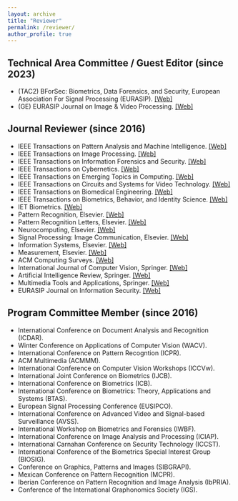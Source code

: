 ```yaml
---
layout: archive
title: "Reviewer"
permalink: /reviewer/
author_profile: true
---
```


Technical Area Committee / Guest Editor (since 2023)
-----

- (TAC2) BForSec: Biometrics, Data Forensics, and Security, European Association For Signal Processing (EURASIP). <a href="https://eurasip.org/technical-area-committees/">[Web]</a>
- (GE) EURASIP Journal on Image & Video Processing. <a href="https://jivp-eurasipjournals.springeropen.com/?gclid=Cj0KCQjwiZqhBhCJARIsACHHEH9sCAmJQ48Jw4YRhYAConbjb77ijt-z9v2gfy3G55_yGMs64LH2s68aAuTSEALw_wcB">[Web]</a>


Journal Reviewer (since 2016)
-----

- IEEE Transactions on Pattern Analysis and Machine Intelligence. <a href="https://ieeexplore.ieee.org/xpl/RecentIssue.jsp?punumber=34">[Web]</a>
- IEEE Transactions on Image Processing. <a href="https://ieeexplore.ieee.org/xpl/RecentIssue.jsp?punumber=83">[Web]</a>
- IEEE Transactions on Information Forensics and Security. <a href="https://ieeexplore.ieee.org/xpl/RecentIssue.jsp?punumber=10206">[Web]</a>
- IEEE Transactions on Cybernetics. <a href="https://ieeexplore.ieee.org/xpl/RecentIssue.jsp?punumber=6221036">[Web]</a>
- IEEE Transactions on Emerging Topics in Computing. <a href="https://ieeexplore.ieee.org/xpl/RecentIssue.jsp?punumber=6245516">[Web]</a>
- IEEE Transactions on Circuits and Systems for Video Technology. <a href="https://ieeexplore.ieee.org/xpl/RecentIssue.jsp?punumber=76">[Web]</a>
- IEEE Transactions on Biomedical Engineering. <a href="https://ieeexplore.ieee.org/xpl/RecentIssue.jsp?punumber=10">[Web]</a>
- IEEE Transactions on Biometrics, Behavior, and Identity Science. <a href="https://ieeexplore.ieee.org/xpl/RecentIssue.jsp?punumber=8423754">[Web]</a>
- IET Biometrics. <a href="https://ietresearch.onlinelibrary.wiley.com/journal/20474946?utm_source=google&utm_medium=paidsearch&utm_campaign=R3MR425&utm_content=CompSciInfoTech&gclid=Cj0KCQjwiZqhBhCJARIsACHHEH8PED7bvqrmDLTqivh3IJYB8sRl79W4ae9sk40CJoMeqX1jcHnjj3kaAorKEALw_wcB">[Web]</a>
- Pattern Recognition, Elsevier. <a href="https://www.sciencedirect.com/journal/pattern-recognition">[Web]</a>
- Pattern Recognition Letters, Elsevier. <a href="https://www.sciencedirect.com/journal/pattern-recognition-letters">[Web]</a>
- Neurocomputing, Elsevier. <a href="https://www.sciencedirect.com/journal/neurocomputing">[Web]</a>
- Signal Processing: Image Communication, Elsevier. <a href="https://www.sciencedirect.com/journal/signal-processing-image-communication">[Web]</a>
- Information Systems, Elsevier. <a href="https://www.sciencedirect.com/journal/information-systems">[Web]</a>
- Measurement, Elsevier. <a href="https://www.sciencedirect.com/journal/measurement">[Web]</a>
- ACM Computing Surveys. <a href="https://dl.acm.org/journal/csur">[Web]</a>
- International Journal of Computer Vision, Springer. <a href="https://www.springer.com/journal/11263">[Web]</a>
- Artificial Intelligence Review, Springer. <a href="https://www.springer.com/journal/10462">[Web]</a>
- Multimedia Tools and Applications, Springer. <a href="https://www.springer.com/journal/11042">[Web]</a>
- EURASIP Journal on Information Security. <a href="https://jis-eurasipjournals.springeropen.com/?gclid=Cj0KCQjwiZqhBhCJARIsACHHEH_s4g1YucTEr6P4cJrGX_C-k9KdbejRUQEYshGS9BDclpyz1rkKWIoaAsCmEALw_wcB">[Web]</a>


Program Committee Member (since 2016)
-----

- International Conference on Document Analysis and Recognition (ICDAR).
- Winter Conference on Applications of Computer Vision (WACV).
- International Conference on Pattern Recogntion (ICPR).
- ACM Multimedia (ACMMM).
- International Conference on Computer Vision Workshops (ICCVw).
- International Joint Conference on Biometrics (IJCB).
- International Conference on Biometrics (ICB).
- International Conference on Biometrics: Theory, Applications and Systems (BTAS).
- European Signal Processing Conference (EUSIPCO).
- International Conference on Advanced Video and Signal-based Surveillance (AVSS).
- International Workshop on Biometrics and Forensics (IWBF).
- International Conference on Image Analysis and Processing (ICIAP). 
- International Carnahan Conference on Security Technology (ICCST).
- International Conference of the Biometrics Special Interest Group (BIOSIG).
- Conference on Graphics, Patterns and Images (SIBGRAPI).
- Mexican Conference on Pattern Recognition (MCPR).
- Iberian Conference on Pattern Recognition and Image Analysis (IbPRIA).
- Conference of the International Graphonomics Society (IGS).

